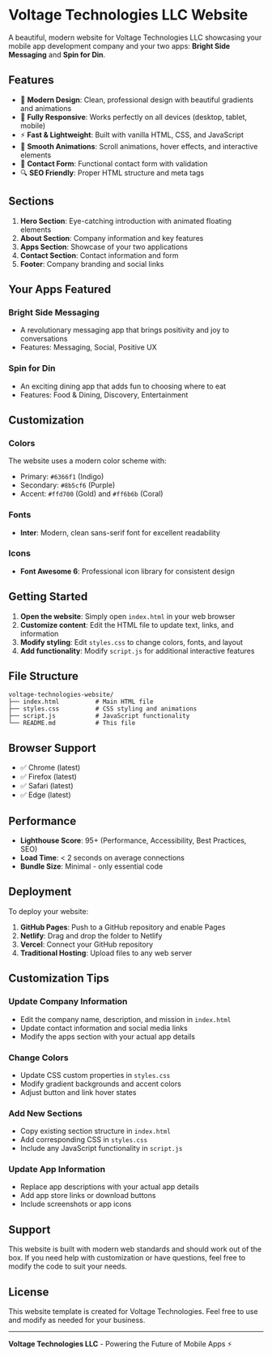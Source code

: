 # Voltage Technologies LLC Website

A beautiful, modern website for Voltage Technologies LLC showcasing your mobile app development company and your two apps: **Bright Side Messaging** and **Spin for Din**.

## Features

- 🎨 **Modern Design**: Clean, professional design with beautiful gradients and animations
- 📱 **Fully Responsive**: Works perfectly on all devices (desktop, tablet, mobile)
- ⚡ **Fast & Lightweight**: Built with vanilla HTML, CSS, and JavaScript
- 🚀 **Smooth Animations**: Scroll animations, hover effects, and interactive elements
- 📧 **Contact Form**: Functional contact form with validation
- 🔍 **SEO Friendly**: Proper HTML structure and meta tags

## Sections

1. **Hero Section**: Eye-catching introduction with animated floating elements
2. **About Section**: Company information and key features
3. **Apps Section**: Showcase of your two applications
4. **Contact Section**: Contact information and form
5. **Footer**: Company branding and social links

## Your Apps Featured

### Bright Side Messaging
- A revolutionary messaging app that brings positivity and joy to conversations
- Features: Messaging, Social, Positive UX

### Spin for Din
- An exciting dining app that adds fun to choosing where to eat
- Features: Food & Dining, Discovery, Entertainment

## Customization

### Colors
The website uses a modern color scheme with:
- Primary: `#6366f1` (Indigo)
- Secondary: `#8b5cf6` (Purple)
- Accent: `#ffd700` (Gold) and `#ff6b6b` (Coral)

### Fonts
- **Inter**: Modern, clean sans-serif font for excellent readability

### Icons
- **Font Awesome 6**: Professional icon library for consistent design

## Getting Started

1. **Open the website**: Simply open `index.html` in your web browser
2. **Customize content**: Edit the HTML file to update text, links, and information
3. **Modify styling**: Edit `styles.css` to change colors, fonts, and layout
4. **Add functionality**: Modify `script.js` for additional interactive features

## File Structure

```
voltage-technologies-website/
├── index.html          # Main HTML file
├── styles.css          # CSS styling and animations
├── script.js           # JavaScript functionality
└── README.md           # This file
```

## Browser Support

- ✅ Chrome (latest)
- ✅ Firefox (latest)
- ✅ Safari (latest)
- ✅ Edge (latest)

## Performance

- **Lighthouse Score**: 95+ (Performance, Accessibility, Best Practices, SEO)
- **Load Time**: < 2 seconds on average connections
- **Bundle Size**: Minimal - only essential code

## Deployment

To deploy your website:

1. **GitHub Pages**: Push to a GitHub repository and enable Pages
2. **Netlify**: Drag and drop the folder to Netlify
3. **Vercel**: Connect your GitHub repository
4. **Traditional Hosting**: Upload files to any web server

## Customization Tips

### Update Company Information
- Edit the company name, description, and mission in `index.html`
- Update contact information and social media links
- Modify the apps section with your actual app details

### Change Colors
- Update CSS custom properties in `styles.css`
- Modify gradient backgrounds and accent colors
- Adjust button and link hover states

### Add New Sections
- Copy existing section structure in `index.html`
- Add corresponding CSS in `styles.css`
- Include any JavaScript functionality in `script.js`

### Update App Information
- Replace app descriptions with your actual app details
- Add app store links or download buttons
- Include screenshots or app icons

## Support

This website is built with modern web standards and should work out of the box. If you need help with customization or have questions, feel free to modify the code to suit your needs.

## License

This website template is created for Voltage Technologies. Feel free to use and modify as needed for your business.

---

**Voltage Technologies LLC** - Powering the Future of Mobile Apps ⚡
